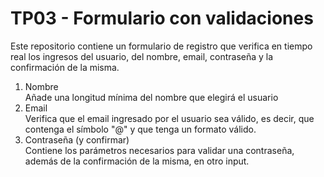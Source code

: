 # TP03 - Formulario con validaciones
Este repositorio contiene un formulario de registro que verifica en tiempo real los ingresos del usuario, del nombre, email, contraseña y la confirmación de la misma. <br>
1. Nombre <br>
Añade una longitud mínima del nombre que elegirá el usuario
2. Email <br>
Verifica que el email ingresado por el usuario sea válido, es decir, que contenga el símbolo "@" y que tenga un formato válido.
3. Contraseña (y confirmar)<br>
Contiene los parámetros necesarios para validar una contraseña, además de la confirmación de la misma, en otro input. <br> 
